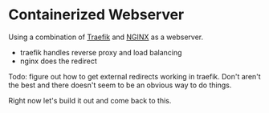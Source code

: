 # Containerized Webserver

Using a combination of [Traefik](https://github.com/containous/traefik) and [NGINX](https://www.nginx.com/) as a webserver.

- traefik handles reverse proxy and load balancing
- nginx does the redirect

Todo: figure out how to get external redirects working in traefik. Don't aren't the best and there doesn't seem to be an obvious way to do things.

Right now let's build it out and come back to this.
